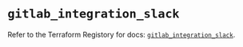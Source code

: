 # `gitlab_integration_slack`

Refer to the Terraform Registory for docs: [`gitlab_integration_slack`](https://registry.terraform.io/providers/gitlabhq/gitlab/16.2.0/docs/resources/integration_slack).
